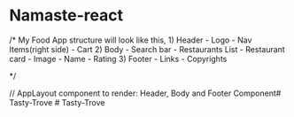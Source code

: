 # Namaste-react 



/* My Food App structure will look like this, 
            1) Header
                - Logo
                - Nav Items(right side)
                - Cart
            2) Body
                - Search bar
                - Restaurants List
                    - Restaurant card
                        - Image
                        - Name
                        - Rating
            3) Footer
                - Links
                - Copyrights
       
*/

// AppLayout component to render: Header, Body and Footer Component#   T a s t y - T r o v e  
 #   T a s t y - T r o v e  
 